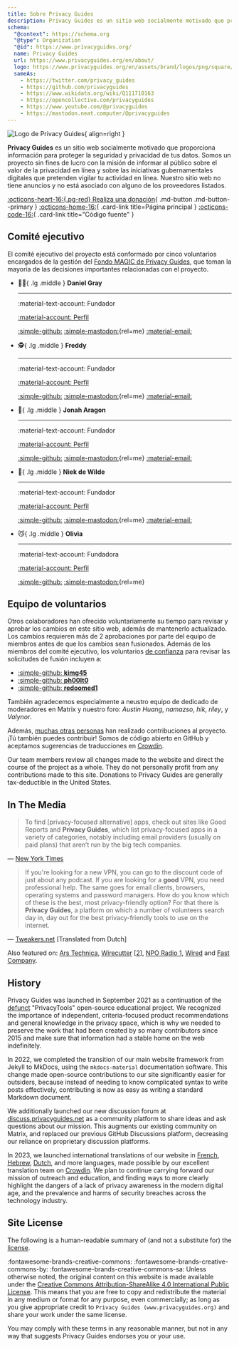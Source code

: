 ```yaml
---
title: Sobre Privacy Guides
description: Privacy Guides es un sitio web socialmente motivado que proporciona información para proteger la seguridad y privacidad de tus datos.
schema:
  "@context": https://schema.org
  "@type": Organization
  "@id": https://www.privacyguides.org/
  name: Privacy Guides
  url: https://www.privacyguides.org/en/about/
  logo: https://www.privacyguides.org/en/assets/brand/logos/png/square/pg-yellow.png
  sameAs:
    - https://twitter.com/privacy_guides
    - https://github.com/privacyguides
    - https://www.wikidata.org/wiki/Q111710163
    - https://opencollective.com/privacyguides
    - https://www.youtube.com/@privacyguides
    - https://mastodon.neat.computer/@privacyguides
---
```


![Logo de Privacy Guides](assets/brand/logos/png/square/pg-yellow.png){ align=right }

**Privacy Guides** es un sitio web socialmente motivado que proporciona información para proteger la seguridad y privacidad de tus datos. Somos un proyecto sin fines de lucro con la misión de informar al público sobre el valor de la privacidad en línea y sobre las iniciativas gubernamentales digitales que pretenden vigilar tu actividad en línea. Nuestro sitio web no tiene anuncios y no está asociado con alguno de los proveedores listados.

[:octicons-heart-16:{.pg-red} Realiza una donación](about/donate.md){ .md-button .md-button--primary }
[:octicons-home-16:](https://www.privacyguides.org){ .card-link title=Página principal }
[:octicons-code-16:](https://github.com/privacyguides/privacyguides.org){ .card-link title="Código fuente" }

## Comité ejecutivo

<!-- markdownlint-disable MD030 -->

El comité ejecutivo del proyecto está conformado por cinco voluntarios encargados de la gestión del [Fondo MAGIC de Privacy Guides](https://magicgrants.org/funds/privacy_guides), que toman la mayoría de las decisiones importantes relacionadas con el proyecto.

<div class="grid cards" markdown>
<!--  Every team member should have a unique emoji.
      Team member cards should include ONLY the following links:
      - Discourse Profile
      - ONE Link of team member's choice
      - Email if applicable
      This is to keep it fair and not spammy, especially as we grow.
-->

- :polar_bear:{ .lg .middle } **Daniel Gray**

  ---

  :material-text-account: Fundador

  [:material-account: Perfil](https://discuss.privacyguides.net/u/dngray)

  [:simple-github:](https://github.com/dngray "GitHub")
  [:simple-mastodon:](https://mastodon.social/@dngray "@dngray@mastodon.social"){rel=me}
  [:material-email:](mailto:dngray@privacyguides.org "Correo electrónico")

- :detective:{ .lg .middle } **Freddy**

  ---

  :material-text-account: Fundador

  [:material-account: Perfil](https://discuss.privacyguides.net/u/freddy)

  [:simple-github:](https://github.com/freddy-m "GitHub")
  [:simple-mastodon:](https://social.lol/@freddy "@freddy@social.lol"){rel=me}
  [:material-email:](mailto:freddy@privacyguides.org "Correo electrónico")

- :robot:{ .lg .middle } **Jonah Aragon**

  ---

  :material-text-account: Fundador

  [:material-account: Perfil](https://discuss.privacyguides.net/u/jonah)

  [:simple-github:](https://github.com/jonaharagon "GitHub")
  [:simple-mastodon:](https://mastodon.neat.computer/@jonah "@jonah@neat.computer"){rel=me}
  [:material-email:](mailto:jonah@privacyguides.org "Correo electrónico")

- :cactus:{ .lg .middle } **Niek de Wilde**

  ---

  :material-text-account: Fundador

  [:material-account: Perfil](https://discuss.privacyguides.net/u/Niek-de-Wilde)

  [:simple-github:](https://github.com/blacklight447 "GitHub")
  [:simple-mastodon:](https://mastodon.social/@blacklight447 "@blacklight447@mastodon.social"){rel=me}
  [:material-email:](mailto:niekdewilde@privacyguides.org "Correo electrónico")

- :smirk_cat:{ .lg .middle } **Olivia**

  ---

  :material-text-account: Fundadora

  [:material-account: Perfil](https://discuss.privacyguides.net/u/olivia)

  [:simple-github:](https://github.com/hook9 "GitHub")
  [:simple-mastodon:](https://mastodon.neat.computer/@oliviablob "@oliviablob@neat.computer"){rel=me}

</div>

## Equipo de voluntarios

Otros colaboradores han ofrecido voluntariamente su tiempo para revisar y aprobar los cambios en este sitio web, además de mantenerlo actualizado. Los cambios requieren más de 2 aprobaciones por parte del equipo de miembros antes de que los cambios sean fusionados. Además de los miembros del comité ejecutivo, los voluntarios [de confianza](https://github.com/orgs/privacyguides/people) para revisar las solicitudes de fusión incluyen a:

<div class="grid cards" markdown>

- [:simple-github: **kimg45**](https://github.com/kimg45)
- [:simple-github: **ph00lt0**](https://github.com/ph00lt0)
- [:simple-github: **redoomed1**](https://github.com/redoomed1)

</div>

También agradecemos especialmente a neustro equipo de dedicado de moderadores en Matrix y nuestro foro: _Austin Huang_, _namazso_, _hik_, _riley_, y _Valynor_.

Además, [muchas otras personas](about/contributors.md) han realizado contribuciones al proyecto. ¡Tú también puedes contribuir! Somos de código abierto en GitHub y aceptamos sugerencias de traducciones en [Crowdin](https://crowdin.com/project/privacyguides).

Our team members review all changes made to the website and direct the course of the project as a whole. They do not personally profit from any contributions made to this site. Donations to Privacy Guides are generally tax-deductible in the United States.

## In The Media

> To find [privacy-focused alternative] apps, check out sites like Good Reports and **Privacy Guides**, which list privacy-focused apps in a variety of categories, notably including email providers (usually on paid plans) that aren’t run by the big tech companies.

— [New York Times](https://nytimes.com/wirecutter/guides/online-security-social-media-privacy)

> If you're looking for a new VPN, you can go to the discount code of just about any podcast. If you are looking for a **good** VPN, you need professional help. The same goes for email clients, browsers, operating systems and password managers. How do you know which of these is the best, most privacy-friendly option? For that there is **Privacy Guides**, a platform on which a number of volunteers search day in, day out for the best privacy-friendly tools to use on the internet.

— [Tweakers.net](https://tweakers.net/reviews/10568/op-zoek-naar-privacyvriendelijke-tools-niek-de-wilde-van-privacy-guides.html) [Translated from Dutch]

Also featured on: [Ars Technica](https://arstechnica.com/gadgets/2022/02/is-firefox-ok), [Wirecutter](https://nytimes.com/wirecutter/guides/practical-guide-to-securing-windows-pc) [[2](https://nytimes.com/wirecutter/guides/practical-guide-to-securing-your-mac)], [NPO Radio 1](https://nporadio1.nl/nieuws/binnenland/8eaff3a2-8b29-4f63-9b74-36d2b28b1fe1/ooit-online-eens-wat-doms-geplaatst-ga-jezelf-eens-googlen-en-kijk-dan-wat-je-tegenkomt), [Wired](https://wired.com/story/firefox-mozilla-2022) and [Fast Company](https://fastcompany.com/91167564/mozilla-wants-you-to-love-firefox-again).

## History

Privacy Guides was launched in September 2021 as a continuation of the [defunct](about/privacytools.md) "PrivacyTools" open-source educational project. We recognized the importance of independent, criteria-focused product recommendations and general knowledge in the privacy space, which is why we needed to preserve the work that had been created by so many contributors since 2015 and make sure that information had a stable home on the web indefinitely.

In 2022, we completed the transition of our main website framework from Jekyll to MkDocs, using the `mkdocs-material` documentation software. This change made open-source contributions to our site significantly easier for outsiders, because instead of needing to know complicated syntax to write posts effectively, contributing is now as easy as writing a standard Markdown document.

We additionally launched our new discussion forum at [discuss.privacyguides.net](https://discuss.privacyguides.net) as a community platform to share ideas and ask questions about our mission. This augments our existing community on Matrix, and replaced our previous GitHub Discussions platform, decreasing our reliance on proprietary discussion platforms.

In 2023, we launched international translations of our website in [French](https://www.privacyguides.org/fr/), [Hebrew](https://www.privacyguides.org/he/), [Dutch](https://www.privacyguides.org/nl/), and more languages, made possible by our excellent translation team on [Crowdin](https://crowdin.com/project/privacyguides). We plan to continue carrying forward our mission of outreach and education, and finding ways to more clearly highlight the dangers of a lack of privacy awareness in the modern digital age, and the prevalence and harms of security breaches across the technology industry.

## Site License

<div class="admonition danger" markdown>

The following is a human-readable summary of (and not a substitute for) the [license](https://github.com/privacyguides/privacyguides.org/blob/main/README.md#license).

</div>

:fontawesome-brands-creative-commons: :fontawesome-brands-creative-commons-by: :fontawesome-brands-creative-commons-sa: Unless otherwise noted, the original content on this website is made available under the [Creative Commons Attribution-ShareAlike 4.0 International Public License](https://github.com/privacyguides/privacyguides.org/blob/main/LICENSE). This means that you are free to copy and redistribute the material in any medium or format for any purpose, even commercially; as long as you give appropriate credit to `Privacy Guides (www.privacyguides.org)` and share your work under the same license.

You may comply with these terms in any reasonable manner, but not in any way that suggests Privacy Guides endorses you or your use.
